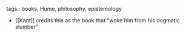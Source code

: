 tags:: books, Hume, philosophy, epistemology

- [[Kant]] credits this as the book that "woke him from his dogmatic slumber"